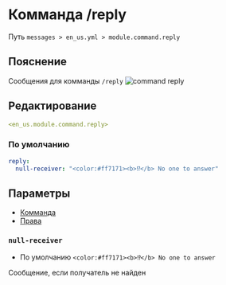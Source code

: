 # Комманда /reply
Путь `messages > en_us.yml > module.command.reply`

## Пояснение
Сообщения для комманды `/reply`
![command reply](/commandreply.png)

## Редактирование
```yaml
<en_us.module.command.reply>
```

### По умолчанию
```yaml
reply:
  null-receiver: "<color:#ff7171><b>⁉</b> No one to answer"
```

## Параметры

- [Комманда](/ru/commands/module/command/reply/)
- [Права](/ru/permissions/module/command/reply/)

### `null-receiver`
- По умолчанию `<color:#ff7171><b>⁉</b> No one to answer`

Сообщение, если получатель не найден


